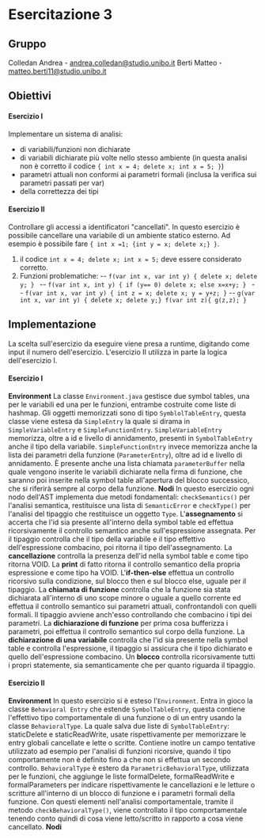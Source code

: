 # Esercitazione 3
## Gruppo
Colledan Andrea - andrea.colledan@studio.unibo.it
Berti Matteo - matteo.berti11@studio.unibo.it

## Obiettivi
#### Esercizio I
Implementare un sistema di analisi:
* di variabili/funzioni non dichiarate
* di variabili dichiarate più volte nello stesso ambiente (in questa analisi non è corretto il codice ```{ int x = 4; delete x; int x = 5; }```)
* parametri attuali non conformi ai parametri formali (inclusa la verifica sui parametri passati per var)
* della correttezza dei tipi

#### Esercizio II
Controllare gli accessi a identificatori "cancellati".
In questo esercizio è possibile cancellare una variabile di un ambiente statico esterno. Ad esempio è possibile fare ```{ int x =1; {int y = x; delete x;} }```.
1. il codice ```int x = 4; delete x; int x = 5;``` deve essere considerato corretto.
2. Funzioni problematiche:
    -- ```f(var int x, var int y) { delete x; delete y; } ```
    -- ```f(var int x, int y) { if (y== 0) delete x; else x=x+y; } ```
    -- ```f(var int x, var int y) { int z = x; delete x; y = y+z; }```
    -- ```g(var int x, var int y) { delete x; delete y;} f(var int z){ g(z,z); }```

## Implementazione
La scelta sull'esercizio da eseguire viene presa a runtime, digitando come input il numero dell'esercizio. L'esercizio II utilizza in parte la logica dell'esercizio I.

#### Esercizio I
**Environment**
La classe ```Environment.java``` gestisce due symbol tables, una per le variabili ed una per le funzioni, entrambe costruite come liste di hashmap. Gli oggetti memorizzati sono di tipo ```SymblolTableEntry```, questa classe viene estesa da ```SimpleEntry``` la quale si dirama in ```SimpleVariableEntry``` e ```SimpleFunctionEntry```.
```SimpleVariableEntry``` memorizza, oltre a id e livello di annidamento, presenti in ```SymbolTableEntry``` anche il tipo della variabile. ```SimpleFunctionEntry``` invece memorizza anche la lista dei parametri della funzione (```ParameterEntry```), oltre ad id e livello di annidamento. È presente anche una lista chiamata ```parameterBuffer``` nella quale vengono inserite le variabili dichiarate nella firma di funzione, che saranno poi inserite nella symbol table all'apertura del blocco successico, che si riferirà sempre al corpo della funzione.
**Nodi**
In questo esercizio ogni nodo dell'AST implementa due metodi fondamentali: ```checkSemantics()``` per l'analisi semantica, restituisce una lista di ```SemanticError``` e ```checkType()``` per l'analisi del tipaggio che restituisce un oggetto ```Type```.
L'**assegnamento** si accerta che l'id sia presente all'interno della symbol table ed effettua ricorsivamente il controllo semantico anche sull'espressione assegnata. Per il tipaggio controlla che il tipo della variabile e il tipo effettivo dell'espressione combacino, poi ritorna il tipo dell'assegnamento.
La **cancellazione** controlla la presenza dell'id nella symbol table e come tipo ritorna VOID.
La **print** di fatto ritorna il controllo semantico della propria espressione e come tipo ha VOID.
L'**if-then-else** effettua un controllo ricorsivo sulla condizione, sul blocco then e sul blocco else, uguale per il tipaggio.
La **chiamata di funzione** controlla che la funzione sia stata dichiarata all'interno di uno scope minore o uguale a quello corrente ed effettua il controllo semantico sui parametri attuali, confrontandoli con quelli formali. Il tipaggio avviene anch'esso controllando che combacino i tipi dei parametri.
La **dichiarazione di funzione** per prima cosa bufferizza i parametri, poi effettua il controllo semantico sul corpo della funzione.
La **dichiarazione di una variabile** controlla che l'id sia presente nella symbol table e controlla l'espressione, il tipaggio si assicura che il tipo dichiarato e quello dell'espressione combacino.
Un **blocco** controlla ricorsivamente tutti i propri statemente, sia semanticamente che per quanto riguarda il tipaggio.

#### Esercizio II
**Environment**
In questo esercizio si è esteso l'```Environment```. Entra in gioco la classe ```Behavioral Entry``` che estende ```SymbolTableEntry```, questa contiene l'effettivo tipo comportamentale di una funzione o di un entry usando la classe ```BehavioralType```. La quale salva due liste di ```SymbolTableEntry```: staticDelete e staticReadWrite, usate rispettivamente per memorizzare le entry globali cancellate e lette o scritte. Contiene inotlre un campo tentative utilizzato ad esempio per l'analisi di funzioni ricorsive, quando il tipo comportamente non è definito fino a che non si effettua un secondo controllo. ```BehavioralType``` è estero da ```ParametricBehavioralType```, utilizzata per le funzioni, che aggiunge le liste formalDelete, formalReadWrite e formalParameters per indicare rispettivamente le cancellazioni e le letture o scritture all'interno di un blocco di funzione e i parametri formali della funzione. Con questi elementi nell'analisi comportamentale, tramite il metodo ```checkBehavioralType()```, viene controllato il tipo comportamentale tenendo conto quindi di cosa viene letto/scritto in rapporto a cosa viene cancellato.
**Nodi**

